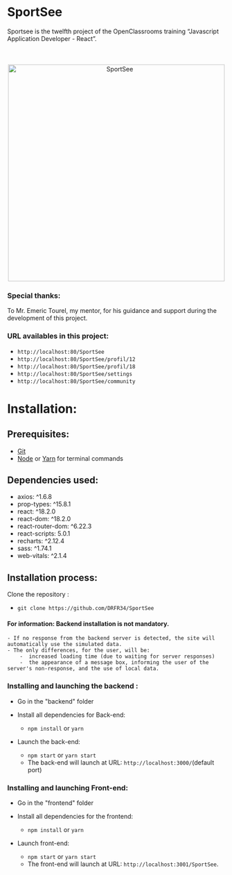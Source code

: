 
# SportSee

Sportsee is the twelfth project of the OpenClassrooms training “Javascript Application Developer - React”.

<div align="center">
<!-- <img src="/frontend/src/assets/images/logo.png" alt="SportSee" width="100"  style="display: block; margin: 20px auto 0;" /> -->
<br>
<img src="/frontend/src/assets/images/demo.gif" alt="SportSee" width="500" style="display: block; margin: 20px auto 0;" />
</div>





### Special thanks:
To Mr. Emeric Tourel, my mentor, for his guidance and support during the development of this project.

### URL availables in this project:

  -  `http://localhost:80/SportSee`
  -  `http://localhost:80/SportSee/profil/12`
  -  `http://localhost:80/SportSee/profil/18`
  -  `http://localhost:80/SportSee/settings`
  -  `http://localhost:80/SportSee/community`

# Installation:
## Prerequisites:
  -  [Git](https://git-scm.com)
  -  [Node](https://nodejs.org/en/) or [Yarn](https://yarnpkg.com/) for terminal commands


## Dependencies used:

  -  axios: ^1.6.8
  -  prop-types: ^15.8.1
  -  react: ^18.2.0
  -  react-dom: ^18.2.0
  -  react-router-dom: ^6.22.3
  -  react-scripts: 5.0.1
  -  recharts: ^2.12.4
  -  sass: ^1.74.1
  -  web-vitals: ^2.1.4


## Installation process:

Clone the repository :
   -  `git clone https://github.com/DRFR34/SportSee`

   #### For information: Backend installation is not mandatory.
    - If no response from the backend server is detected, the site will automatically use the simulated data.
    - The only differences, for the user, will be: 
        -  increased loading time (due to waiting for server responses)
        -  the appearance of a message box, informing the user of the server's non-response, and the use of local data.

### Installing and launching the backend :  

  -  Go in the "backend" folder

  -  Install all dependencies for Back-end:
     -  `npm install` or `yarn`
  -  Launch the back-end:
     -  `npm start` or `yarn start`
     -   The back-end will launch at URL: `http://localhost:3000/`(default port)

### Installing and launching Front-end:
  -  Go in the "frontend" folder

  -  Install all dependencies for the frontend:
     -  `npm install` or `yarn`
  -  Launch front-end:
     -  `npm start` or `yarn start`
     -   The front-end will launch at URL: `http://localhost:3001/SportSee`.

